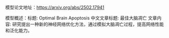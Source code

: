 模型论文地址：https://arxiv.org/abs/2502.17941

模型概述：标题: Optimal Brain Apoptosis
中文文章标题: 最佳大脑凋亡
文章内容: 研究提出一种新的神经网络优化方法，通过模拟大脑凋亡过程，提高网络性能和泛化能力。

